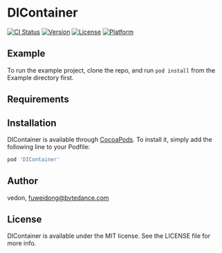 # DIContainer

[![CI Status](https://img.shields.io/travis/vedon/DIContainer.svg?style=flat)](https://travis-ci.org/vedon/DIContainer)
[![Version](https://img.shields.io/cocoapods/v/DIContainer.svg?style=flat)](https://cocoapods.org/pods/DIContainer)
[![License](https://img.shields.io/cocoapods/l/DIContainer.svg?style=flat)](https://cocoapods.org/pods/DIContainer)
[![Platform](https://img.shields.io/cocoapods/p/DIContainer.svg?style=flat)](https://cocoapods.org/pods/DIContainer)

## Example

To run the example project, clone the repo, and run `pod install` from the Example directory first.

## Requirements

## Installation

DIContainer is available through [CocoaPods](https://cocoapods.org). To install
it, simply add the following line to your Podfile:

```ruby
pod 'DIContainer'
```

## Author

vedon, fuweidong@bytedance.com

## License

DIContainer is available under the MIT license. See the LICENSE file for more info.
